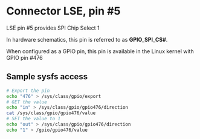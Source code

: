 # Connector LSE, pin #5

LSE pin #5 provides SPI Chip Select 1

In hardware schematics, this pin is referred to as **GPIO_SPI_CS#**.

When configured as a GPIO pin, this pin is available in the Linux kernel with GPIO pin #476

## Sample sysfs access
```bash
# Export the pin
echo "476" > /sys/class/gpio/export
# GET the value
echo "in" > /sys/class/gpio/gpio476/direction
cat /sys/class/gpio/gpio476/value
# SET the value to 1
echo "out" > /sys/class/gpio/gpio476/direction
echo "1" > /gpio/gpio476/value
```
